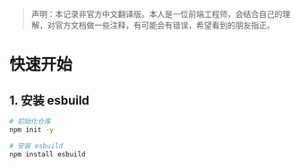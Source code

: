 > 声明：本记录非官方中文翻译版。本人是一位前端工程师，会结合自己的理解，对官方文档做一些注释，有可能会有错误，希望看到的朋友指正。

# 快速开始

## 1. 安装 esbuild
```bash
# 初始化仓库
npm init -y

# 安装 esbuild
npm install esbuild
```


